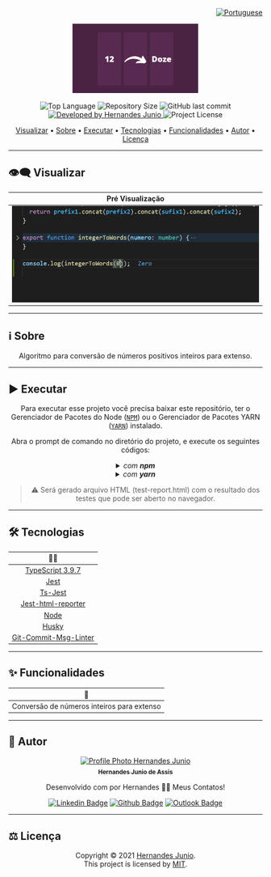 <div align="right">
  
  [![Portuguese](https://www.countryflags.io/br/flat/32.png)](README.md)
    
</div>

<p align="center">
  <img alt="Conversão de Inteiro por extenso" src=".github/logo.png" width="250px"/>
</p>

<p align="center">
  <img alt="Top Language" src="https://img.shields.io/github/languages/top/hernandesjunio/numeros-por-extenso?color=3498db&style=for-the-badge">
  <img alt="Repository Size" src="https://img.shields.io/github/repo-size/hernandesjunio/numeros-por-extenso?color=3498db&style=for-the-badge">
  <img alt="GitHub last commit" src="https://img.shields.io/github/last-commit/hernandesjunio/numeros-por-extenso?color=3498db&style=for-the-badge">   
  <a href="https://github.com/hernandesjunio">
    <img alt="Developed by Hernandes Junio" src="https://img.shields.io/badge/Developer-Hernandes-%3498db?color=3498db&style=for-the-badge">
  </a>  
  <img alt="Project License" src="https://img.shields.io/apm/l/vim-mode?style=for-the-badge"/>  
</p>

<p align="center">
 <a href="#eye_speech_bubble-visualizar">Visualizar</a> •
 <a href="#information_source-sobre">Sobre</a> •
 <a href="#arrow_forward-executar">Executar</a> •
 <a href="#hammer_and_wrench-tecnologias">Tecnologias</a> • 
 <a href="#sparkles-funcionalidades">Funcionalidades</a> •
 <a href="#-autor">Autor</a> •
 <a href="#balance_scale-licença">Licença</a>
</p>

---

## :eye_speech_bubble: **Visualizar**

<div align="center">

| Pré Visualização  
| :------------------------------------------------------------------------------------:
| <kbd><img src=".github/preview.gif" alt="Desktop"/></kbd>

</div>
  
---

## :information_source: Sobre

<div align="center">

Algoritmo para conversão de números positivos inteiros para extenso.

---

</div>

## :arrow_forward: **Executar**

<div align="center">

Para executar esse projeto você precisa baixar este repositório, ter o Gerenciador de Pacotes do Node ([`NPM`](https://www.npmjs.com/get-npm)) ou o Gerenciador de Pacotes YARN ([`YARN`](https://yarnpkg.com/getting-started)) instalado.

Abra o prompt de comando no diretório do projeto, e execute os seguintes códigos:

<details>
  <summary><i>com <b>npm</b></i></summary>
  
```bash
# Instalar dependências
$ npm install ou npm i

# Executar os testes com Jest

$ npm test

````

</details>

<details>
<summary><i>com <b>yarn</b></i></summary>

```bash
# Instalar dependências
$ yarn install

# Executar os testes com Jest
$ npm test

````

</details>

> ⚠️ Será gerado arquivo HTML (test-report.html) com o resultado dos testes que pode ser aberto no navegador.

</div>

---

## :hammer_and_wrench: **Tecnologias**

<div align="center">

|                                      👨‍💻                                      |
| :--------------------------------------------------------------------------: |
|             [TypeScript 3.9.7](https://www.typescriptlang.org/)              |
|              [Jest](https://jestjs.io/docs/en/getting-started)               |
|               [Ts-Jest](https://www.npmjs.com/package/ts-jest)               |
|    [Jest-html-reporter](https://www.npmjs.com/package/jest-html-reporter)    |
|                        [Node](https://nodejs.org/en/)                        |
|                 [Husky](https://www.npmjs.com/package/husky)                 |
| [Git-Commit-Msg-Linter](https://www.npmjs.com/package/git-commit-msg-linter) |

</div>

---

## :sparkles: **Funcionalidades**

<div align="center">

|              :page_facing_up:              |
| :----------------------------------------: |
| Conversão de números inteiros para extenso |

</div>

---

## 🧑 **Autor**

<div align="center">

<a href="https://github.com/hernandesjunio">
 <img src="https://avatars1.githubusercontent.com/u/9919?s=200&v=4" width="100px;" alt="Profile Photo Hernandes Junio"/>
 <br/>
 <sub><b>Hernandes Junio de Assis</b></sub>
</a>

Desenvolvido com por Hernandes 👋🏽 Meus Contatos!

[![Linkedin Badge](https://img.shields.io/badge/-Hernandes-blue?style=flat-square&logo=Linkedin&logoColor=white)](https://www.linkedin.com/in/hernandesjunio/)
[![Github Badge](https://img.shields.io/badge/-Hernandes-000?style=flat-square&logo=Github&logoColor=white)](https://github.com/hernandesjunio)
[![Outlook Badge](https://img.shields.io/badge/-Hernandes-0078d4?style=flat-square&logo=microsoft-outlook&logoColor=white)](mailto:hernandesjunio@gmail.com)

</div>

---

## :balance_scale: **Licença**

<div align="center">

Copyright © 2021 [Hernandes Junio](https://github.com/hernandesjunio).<br />
This project is licensed by [MIT](./LICENSE).

</div>
